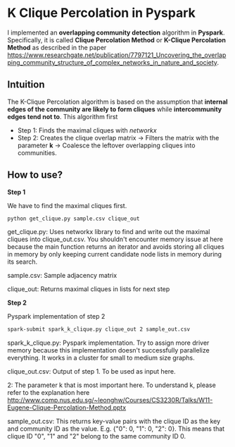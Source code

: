# K Clique Percolation in Pyspark
I implemented an **overlapping community detection** algorithm in **Pyspark**. Specifically, it is called **Clique Percolation Method** or **K-Clique Percolation Method** as described in the paper https://www.researchgate.net/publication/7797121_Uncovering_the_overlapping_community_structure_of_complex_networks_in_nature_and_society.

## Intuition
The K-Clique Percolation algorithm is based on the assumption that **internal edges of the community are likely to form cliques** while **intercommunity edges tend not to**. This algorithm first 
-	Step 1: Finds the maximal cliques with *networkx*
-	Step 2: Creates the clique overlap matrix -> Filters the matrix with the parameter **k** -> Coalesce the leftover overlapping cliques into communities. 

## How to use?
**Step 1**

We have to find the maximal cliques first.

```bash
python get_clique.py sample.csv clique_out
```

get_clique.py: Uses networkx library to find and write out the maximal cliques into clique_out.csv. You shouldn't encounter memory issue at here because the main function returns an iterator and avoids storing all cliques in memory by only keeping current candidate node lists in memory during its search.

sample.csv: Sample adjacency matrix

clique_out: Returns maximal cliques in lists for next step

**Step 2**

Pyspark implementation of step 2

```bash
spark-submit spark_k_clique.py clique_out 2 sample_out.csv
```

spark_k_clique.py: Pyspark implementation. Try to assign more driver memory because this implementation doesn't successfully parallelize everything. It works in a cluster for small to medium size graphs.

clique_out.csv: Output of step 1. To be used as input here.

2: The parameter k that is most important here. To understand k, please refer to the explanation here http://www.comp.nus.edu.sg/~leonghw/Courses/CS3230R/Talks/W11-Eugene-Clique-Percolation-Method.pptx

sample_out.csv: This returns key-value pairs with the clique ID as the key and community ID as the value. E.g. {"0": 0, "1": 0, "2": 0}. This means that clique ID "0", "1" and "2" belong to the same community ID 0.
